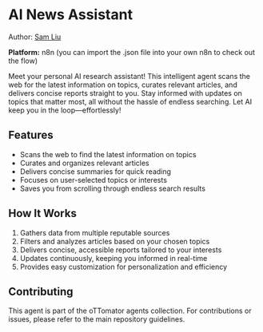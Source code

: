 # AI News Assistant

Author: [Sam Liu](https://www.youtube.com/@54mliu)

**Platform:** n8n (you can import the .json file into your own n8n to check out the flow)

Meet your personal AI research assistant! This intelligent agent scans the web for the latest information on topics, curates relevant articles, and delivers concise reports straight to you. Stay informed with updates on topics that matter most, all without the hassle of endless searching. Let AI keep you in the loop—effortlessly!

## Features

- Scans the web to find the latest information on topics  
- Curates and organizes relevant articles  
- Delivers concise summaries for quick reading  
- Focuses on user-selected topics or interests  
- Saves you from scrolling through endless search results  

## How It Works

1. Gathers data from multiple reputable sources  
2. Filters and analyzes articles based on your chosen topics  
3. Delivers concise, accessible reports tailored to your interests  
4. Updates continuously, keeping you informed in real-time  
5. Provides easy customization for personalization and efficiency  

## Contributing

This agent is part of the oTTomator agents collection. For contributions or issues, please refer to the main repository guidelines.
